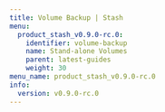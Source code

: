 ```yaml
---
title: Volume Backup | Stash
menu:
  product_stash_v0.9.0-rc.0:
    identifier: volume-backup
    name: Stand-alone Volumes
    parent: latest-guides
    weight: 30
menu_name: product_stash_v0.9.0-rc.0
info:
  version: v0.9.0-rc.0
---
```


